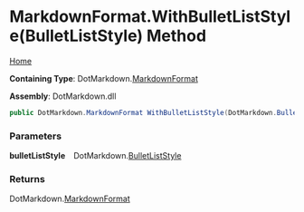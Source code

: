 # MarkdownFormat\.WithBulletListStyle\(BulletListStyle\) Method

[Home](../../../README.md)

**Containing Type**: DotMarkdown\.[MarkdownFormat](../README.md)

**Assembly**: DotMarkdown\.dll

```csharp
public DotMarkdown.MarkdownFormat WithBulletListStyle(DotMarkdown.BulletListStyle bulletListStyle)
```

### Parameters

**bulletListStyle** &ensp; DotMarkdown\.[BulletListStyle](../../BulletListStyle/README.md)

### Returns

DotMarkdown\.[MarkdownFormat](../README.md)

